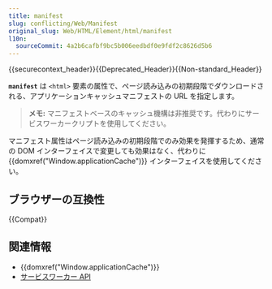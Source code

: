 ```yaml
---
title: manifest
slug: conflicting/Web/Manifest
original_slug: Web/HTML/Element/html/manifest
l10n:
  sourceCommit: 4a2b6cafbf9bc5b006eedbdf0e9fdf2c8626d5b6
---
```


{{securecontext_header}}{{Deprecated_Header}}{{Non-standard_Header}}

**`manifest`** は `<html>` 要素の属性で、ページ読み込みの初期段階でダウンロードされる、アプリケーションキャッシュマニフェストの URL を指定します。

> **メモ:** マニフェストベースのキャッシュ機構は非推奨です。代わりにサービスワーカークリプトを使用してください。

マニフェスト属性はページ読み込みの初期段階でのみ効果を発揮するため、通常の DOM インターフェイスで変更しても効果はなく、代わりに {{domxref("Window.applicationCache")}} インターフェイスを使用してください。

## ブラウザーの互換性

{{Compat}}

## 関連情報

- {{domxref("Window.applicationCache")}}
- [サービスワーカー API](/ja/docs/Web/API/Service_Worker_API)

